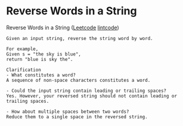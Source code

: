 # Reverse Words in a String

Reverse Words in a String ([Leetcode](https://leetcode.com/problems/reverse-words-in-a-string/) [lintcode](http://www.lintcode.com/en/problem/reverse-words-in-a-string/))

```
Given an input string, reverse the string word by word.

For example,
Given s = "the sky is blue",
return "blue is sky the".

Clarification
- What constitutes a word?
A sequence of non-space characters constitutes a word.

- Could the input string contain leading or trailing spaces?
Yes. However, your reversed string should not contain leading or trailing spaces.

- How about multiple spaces between two words?
Reduce them to a single space in the reversed string.
```

